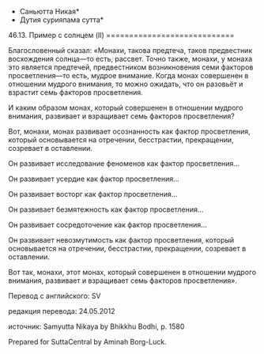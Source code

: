 * Саньютта Никая*
* Дутия сурияпама сутта*

46\.13\. Пример с солнцем \(II\)
\=\=\=\=\=\=\=\=\=\=\=\=\=\=\=\=\=\=\=\=\=\=\=\=\=\=\=\=

Благословенный сказал: «Монахи, такова предтеча, таков предвестник восхождения солнца—то есть, рассвет\. Точно также, монахи, у монаха это является предтечей, предвестником возникновения семи факторов просветления—то есть, мудрое внимание\. Когда монах совершенен в отношении мудрого внимания, то можно ожидать, что он разовьёт и взрастит семь факторов просветления\.

И каким образом монах, который совершенен в отношении мудрого внимания, развивает и взращивает семь факторов просветления?

Вот, монахи, монах развивает осознанность как фактор просветления, который основывается на отречении, бесстрастии, прекращении, созревает в оставлении\.

Он развивает исследование феноменов как фактор просветления…

Он развивает усердие как фактор просветления…

Он развивает восторг как фактор просветления…

Он развивает безмятежность как фактор просветления…

Он развивает сосредоточение как фактор просветления…

Он развивает невозмутимость как фактор просветления, который основывается на отречении, бесстрастии, прекращении, созревает в оставлении\.

Вот так, монахи, этот монах, который совершенен в отношении мудрого внимания, развивает и взращивает семь факторов просветления»\.

Перевод с английского: SV

редакция перевода: 24\.05\.2012

источник: Samyutta Nikaya by Bhikkhu Bodhi, p\. 1580

Prepared for SuttaCentral by Aminah Borg\-Luck\.